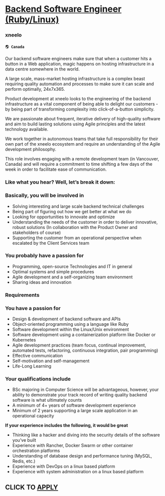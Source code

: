 # [Backend Software Engineer (Ruby/Linux)](https://www.remotewlb.com/apply/backend-software-engineer-ruby-linux-38173)  
### xneelo  
#### `🌎 Canada`  

Our backend software engineers make sure that when a customer hits a button in a Web application, magic happens on hosting infrastructure in a data centre somewhere in the world.

A large scale, mass-market hosting infrastructure is a complex beast requiring quality automation and processes to make sure it can scale and perform optimally, 24x7x365.  
  
Product development at xneelo looks to the engineering of the backend infrastructure as a vital component of being able to delight our customers - by being part of transforming complexity into click-of-a-button simplicity.  
  
We are passionate about frequent, iterative delivery of high-quality software and aim to build lasting solutions using Agile principles and the latest technology available.  
  
We work together in autonomous teams that take full responsibility for their own part of the xneelo ecosystem and require an understanding of the Agile development philosophy.

This role involves engaging with a remote development team (in Vancouver, Canada) and will require a commitment to time shifting a few days of the week in order to facilitate ease of communication.

### Like what you hear? Well, let’s break it down:

### Basically, you will be involved in

  * Solving interesting and large scale backend technical challenges
  * Being part of figuring out how we get better at what we do
  * Looking for opportunities to innovate and optimize
  * Understanding the needs of the customer in order to deliver innovative, robust solutions (In collaboration with the Product Owner and stakeholders of course)
  * Supporting the customer from an operational perspective when escalated by the Client Services team

### You probably have a passion for

  * Programming, open-source Technologies and IT in general
  * Optimal systems and simple procedures
  * Agile development and a self-organizing team environment
  * Sharing ideas and innovation

### Requirements

### You have a passion for

  * Design & development of backend software and APIs
  * Object-oriented programming using a language like Ruby
  * Software development within the Linux/Unix environment
  * Software development using a containerization platform like Docker or Kubernetes
  * Agile development practices (team focus, continual improvement, automated tests, refactoring, continuous integration, pair programming)
  * Effective communication
  * Self-motivation and self-management
  * Life-Long Learning

### Your qualifications include

  * BSc majoring in Computer Science will be advantageous, however, your ability to demonstrate your track record of writing quality backend software is what ultimately counts
  * A minimum of 4+ years of software development experience
  * Minimum of 2 years supporting a large scale application in an operational capacity

 **If your experience includes the following, it would be great**

  * Thinking like a hacker and diving into the security details of the software you’ve built
  * Experience with Rancher, Docker Swarm or other container orchestration platforms
  * Understanding of database design and performance tuning (MySQL, Redis, etc.)
  * Experience with DevOps on a linux based platform
  * Experience with system administration on a linux based platform

  
## CLICK TO [APPLY](https://www.remotewlb.com/apply/backend-software-engineer-ruby-linux-38173)


